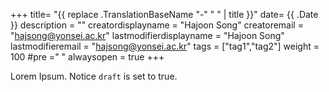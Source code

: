 +++
title= "{{ replace .TranslationBaseName "-" " " | title }}"
date= {{ .Date }}
description = ""
creatordisplayname = "Hajoon Song"
creatoremail = "hajsong@yonsei.ac.kr"
lastmodifierdisplayname = "Hajoon Song"
lastmodifieremail = "hajsong@yonsei.ac.kr"
tags = ["tag1","tag2"]
weight = 100
#pre ="<i class='fa fa-edit' ></i> "
alwaysopen = true
+++

Lorem Ipsum.
Notice `draft` is set to true.
